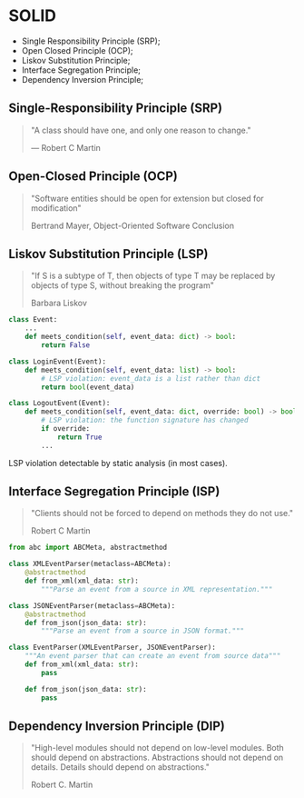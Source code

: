 # SOLID

- Single Responsibility Principle (SRP);
- Open Closed Principle (OCP);
- Liskov Substitution Principle;
- Interface Segregation Principle;
- Dependency Inversion Principle;

## Single-Responsibility Principle (SRP)

> "A class should have one, and only one reason to change."
> <footer>— Robert C Martin</footer>

## Open-Closed Principle (OCP)

> "Software entities should be open for extension but closed for modification"
> <footer>Bertrand Mayer, Object-Oriented Software Conclusion</footer>

## Liskov Substitution Principle (LSP)

> "If S is a subtype of T, then objects of type T may be replaced by objects of type S,
> without breaking the program"
> <footer>Barbara Liskov</footer>

```python
class Event:
    ...
    def meets_condition(self, event_data: dict) -> bool:
        return False

class LoginEvent(Event):
    def meets_condition(self, event_data: list) -> bool:
        # LSP violation: event_data is a list rather than dict
        return bool(event_data)

class LogoutEvent(Event):
    def meets_condition(self, event_data: dict, override: bool) -> bool:
        # LSP violation: the function signature has changed
        if override:
            return True
        ...
```

LSP violation detectable by static analysis (in most cases).

## Interface Segregation Principle (ISP)

> "Clients should not be forced to depend on methods they do not use."
> <footer>Robert C Martin</footer>

```python
from abc import ABCMeta, abstractmethod

class XMLEventParser(metaclass=ABCMeta):
    @abstractmethod
    def from_xml(xml_data: str):
        """Parse an event from a source in XML representation."""

class JSONEventParser(metaclass=ABCMeta):
    @abstractmethod
    def from_json(json_data: str):
        """Parse an event from a source in JSON format."""

class EventParser(XMLEventParser, JSONEventParser):
    """An event parser that can create an event from source data"""
    def from_xml(xml_data: str):
        pass

    def from_json(json_data: str):
        pass
```

## Dependency Inversion Principle (DIP)

> "High-level modules should not depend on low-level modules. Both should depend on
> abstractions. Abstractions should not depend on details. Details should depend on
> abstractions."
> <footer>Robert C. Martin</footer>

